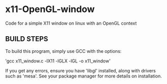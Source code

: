 # x11-OpenGL-window

Code for a simple X11 window on linux with an OpenGL context

## BUILD STEPS

To build this program, simply use GCC with the options:

'gcc x11_window.c -lX11 -lGLX -lGL -o x11_window'

If you get any errors, ensure you have 'libgl' installed, along with drivers such as 'mesa'. See your package manager for more details on installation.
